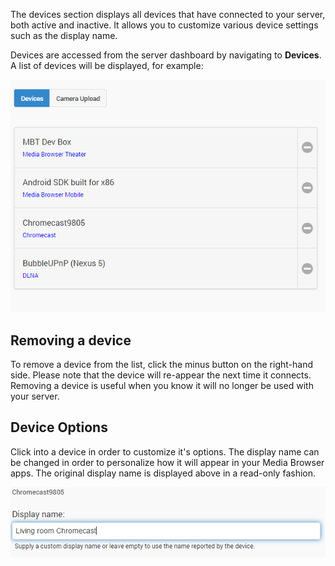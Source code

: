 The devices section displays all devices that have connected to your server, both active and inactive. It allows you to customize various device settings such as the display name.

Devices are accessed from the server dashboard by navigating to **Devices**. A list of devices will be displayed, for example: 

![](images/server/devices1.png)

## Removing a device

To remove a device from the list, click the minus button on the right-hand side. Please note that the device will re-appear the next time it connects. Removing a device is useful when you know it will no longer be used with your server.

## Device Options

Click into a device in order to customize it's options. The display name can be changed in order to personalize how it will appear in your Media Browser apps. The original display name is displayed above in a read-only fashion.

![](images/server/devices2.png)

